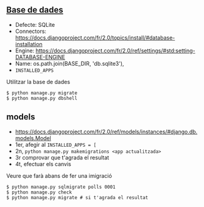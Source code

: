 [Base de dades](https://docs.djangoproject.com/fr/2.0/intro/tutorial02/)
-------------
- Defecte: SQLite
- Connectors: https://docs.djangoproject.com/fr/2.0/topics/install/#database-installation
- Engine: https://docs.djangoproject.com/fr/2.0/ref/settings/#std:setting-DATABASE-ENGINE
- Name: os.path.join(BASE_DIR, 'db.sqlite3'),
- `INSTALLED_APPS`

Utilitzar la base de dades
```
$ python manage.py migrate
$ python manage.py dbshell
```

models
------
- https://docs.djangoproject.com/fr/2.0/ref/models/instances/#django.db.models.Model
- 1er, afegir al `INSTALLED_APPS = [`
- 2n, `python manage.py makemigrations <app actualitzada>`
- 3r comprovar que t'agrada el resultat
- 4t, efectuar els canvis

Veure que farà abans de fer una imigració
```
$ python manage.py sqlmigrate polls 0001
$ python manage.py check
$ python manage.py migrate # si t'agrada el resultat
```
